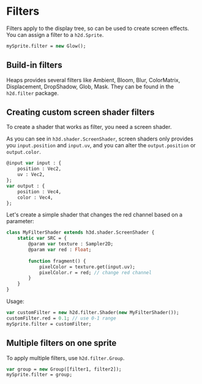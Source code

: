 # Filters

Filters apply to the display tree, so can be used to create screen effects.
You can assign a filter to a `h2d.Sprite`. 

```haxe
mySprite.filter = new Glow();
```

## Build-in filters

Heaps provides several filters like Ambient, Bloom, Blur, ColorMatrix, Displacement, DropShadow, Glob, Mask. 
They can be found in the `h2d.filter` package.

## Creating custom screen shader filters

To create a shader that works as filter, you need a screen shader.

As you can see in `h3d.shader.ScreenShader`, screen shaders only provides you `input.position` and `input.uv`, and you can alter the `output.position` or `output.color`.

```haxe
@input var input : {
	position : Vec2,
	uv : Vec2,
};
var output : {
	position : Vec4,
	color : Vec4,
};
```

Let's create a simple shader that changes the red channel based on a parameter:

```haxe
class MyFilterShader extends h3d.shader.ScreenShader {
	static var SRC = {
		@param var texture : Sampler2D;
		@param var red : Float;
		
		function fragment() {
			pixelColor = texture.get(input.uv);
			pixelColor.r = red; // change red channel
		}
	}
}
```
Usage:

```haxe
var customFilter = new h2d.filter.Shader(new MyFilterShader());
customFilter.red = 0.1; // use 0-1 range
mySprite.filter = customFilter;
```

## Multiple filters on one sprite

To apply multiple filters, use `h2d.filter.Group`.

```haxe
var group = new Group([filter1, filter2]);
mySprite.filter = group;
```
